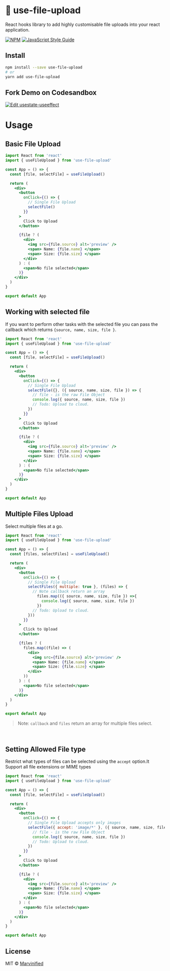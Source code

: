 # 📂 use-file-upload

React hooks library to add highly customisable file uploads into your react application.

[![NPM](https://img.shields.io/npm/v/use-file-upload.svg)](https://www.npmjs.com/package/use-file-upload) [![JavaScript Style Guide](https://img.shields.io/badge/code_style-standard-brightgreen.svg)](https://standardjs.com)

## Install

```bash
npm install --save use-file-upload
# or
yarn add use-file-upload
```

## Fork Demo on Codesandbox

[![Edit usestate-useeffect](https://codesandbox.io/static/img/play-codesandbox.svg)](https://codesandbox.io/s/use-file-upload-jrbe2)

# Usage

## Basic File Upload

```jsx
import React from 'react'
import { useFileUpload } from 'use-file-upload'

const App = () => {
  const [file, selectFile] = useFileUpload()

  return (
    <div>
      <button
        onClick={() => {
          // Single File Upload
          selectFile()
        }}
      >
        Click to Upload
      </button>

      {file ? (
        <div>
          <img src={file.source} alt='preview' />
          <span> Name: {file.name} </span>
          <span> Size: {file.size} </span>
        </div>
      ) : (
        <span>No file selected</span>
      )}
    </div>
  )
}

export default App
```

## Working with selected file

If you want to perform other tasks with the selected file you can pass the callback which returns `{source, name, size, file }`.

```jsx
import React from 'react'
import { useFileUpload } from 'use-file-upload'

const App = () => {
  const [file, selectFile] = useFileUpload()

  return (
    <div>
      <button
        onClick={() => {
          // Single File Upload
          selectFile({}, ({ source, name, size, file }) => {
            // file - is the raw File Object
            console.log({ source, name, size, file })
            // Todo: Upload to cloud.
          })
        }}
      >
        Click to Upload
      </button>

      {file ? (
        <div>
          <img src={file.source} alt='preview' />
          <span> Name: {file.name} </span>
          <span> Size: {file.size} </span>
        </div>
      ) : (
        <span>No file selected</span>
      )}
    </div>
  )
}

export default App
```

## Multiple Files Upload

Select multiple files at a go.

```jsx
import React from 'react'
import { useFileUpload } from 'use-file-upload'

const App = () => {
  const [files, selectFiles] = useFileUpload()

  return (
    <div>
      <button
        onClick={() => {
          // Single File Upload
          selectFiles({ multiple: true }, (files) => {
            // Note callback return an array
              files.map(({ source, name, size, file }) =>{
                console.log({ source, name, size, file })
              })
            // Todo: Upload to cloud.
          }))
        }}
      >
        Click to Upload
      </button>

      {files ? (
        files.map((file) => (
          <div>
            <img src={file.source} alt='preview' />
            <span> Name: {file.name} </span>
            <span> Size: {file.size} </span>
          </div>
        ))
      ) : (
        <span>No file selected</span>
      )}
    </div>
  )
}

export default App
```

> Note: `callback` and `files` return an array for multiple files select.

<br/>

## Setting Allowed File type

Restrict what types of files can be selected using the `accept` option.It Support all file extensions or MIME types

```jsx
import React from 'react'
import { useFileUpload } from 'use-file-upload'

const App = () => {
  const [file, selectFile] = useFileUpload()

  return (
    <div>
      <button
        onClick={() => {
          // Single File Upload accepts only images
          selectFile({ accept: 'image/*' }, ({ source, name, size, file }) => {
            // file - is the raw File Object
            console.log({ source, name, size, file })
            // Todo: Upload to cloud.
          })
        }}
      >
        Click to Upload
      </button>

      {file ? (
        <div>
          <img src={file.source} alt='preview' />
          <span> Name: {file.name} </span>
          <span> Size: {file.size} </span>
        </div>
      ) : (
        <span>No file selected</span>
      )}
    </div>
  )
}

export default App
```

## License

MIT © [Marvinified](https://github.com/Marvinified)
